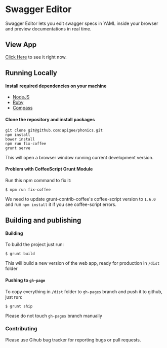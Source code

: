 # Swagger Editor

Swagger Editor lets you edit swagger specs in YAML inside your browser and preview documentations in real time.


## View App

[Click Here](git@github.com:apigee/swagger-editor.git) to see it right now.

## Running Locally

#### Install required dependencies on your machine
 * [NodeJS](http://nodejs.org/)
 * [Ruby](https://www.ruby-lang.org/en/)
 * [Compass](http://compass-style.org/)


#### Clone the repository and install packages

    git clone git@github.com:apigee/phonics.git
    npm install
    bower install
    npm run fix-coffee
    grunt serve

This will open a browser window running current development version.

#### Problem with CoffeeScript Grunt Module

Run this npm command to fix it: 


```
$ npm run fix-coffee
```

We need to update grunt-contrib-coffee's coffee-script version to `1.6.0` and run `npm install` it if you see coffee-script errors.


## Building and publishing

#### Building
To build the project just run: 

```
$ grunt build
```
This will build a new version of the web app, ready for production in `/dist` folder

#### Pushing to `gh-page`

To copy everything in `/dist` folder to `gh-pages` branch and push it to github, just run:

```
$ grunt ship
```
Please do not touch `gh-pages` branch manually


### Contributing
Please use Gihub bug tracker for reporting bugs or pull requests.
